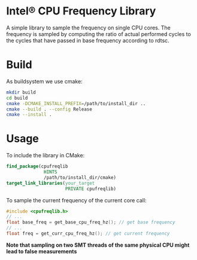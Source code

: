 # Intel® CPU Frequency Library
A simple library to sample the frequency on single CPU cores.
The frequency is sampled by computing the ratio of actual performed cycles to the cycles that have passed in base frequency according to rdtsc.


# Build
As buildsystem we use cmake: 
```bash
mkdir build
cd build
cmake -DCMAKE_INSTALL_PREFIX=/path/to/install_dir ..
cmake --build . --config Release
cmake --install .
```


# Usage

To include the library in CMake:
```cmake
find_package(cpufreqlib   
              HINTS 
              /path/to/install_dir/cmake)
target_link_libraries(your_target
                      PRIVATE cpufreqlib)             
```

To sample the current frequency of the current core call:
```cpp
#include <cpufreqlib.h>
// ...
float base_freq = get_base_cpu_freq_hz(); // get base frequency
// ...
float freq = get_curr_cpu_freq_hz(); // get current frequency
```
**Note that sampling on two SMT threads of the same physical CPU might lead to false measurements**
